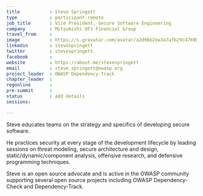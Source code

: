 ```yaml
---
title           : Steve Springett
type            : participant-remote
job_title       : Vice President, Secure Software Engineering
company         : Mitsubishi UFJ Financial Group
travel_from     : 
image           : https://s.gravatar.com/avatar/a2d96b2ea3a7afb29c4769b27abe744b?s=400
linkedin        : stevespringett
twitter         : stevespringett
facebook        : 
website         : https://about.me/stevespringett
email           : steve.springett@owasp.org
project_leader  : OWASP Dependency-Track
chapter_leader  : 
regonline       :
pre-summit      :
status          : add details
sessions:

---
```


Steve educates teams on the strategy and specifics of developing secure software.

He practices security at every stage of the development lifecycle by leading sessions on threat modeling, secure architecture and design, static/dynamic/component analysis, offensive research, and defensive programming techniques.

Steve is an open source advocate and is active in the OWASP community supporting several open source projects including OWASP Dependency-Check and Dependency-Track.
